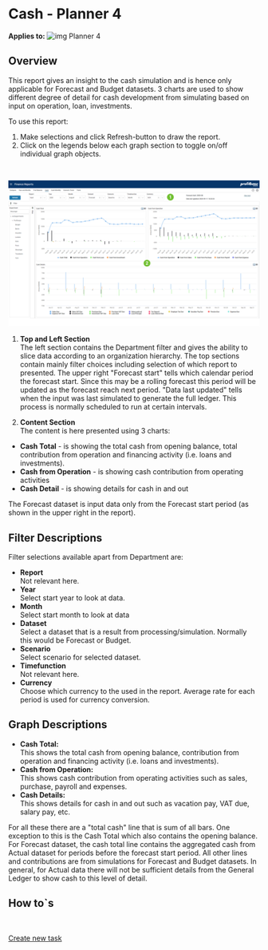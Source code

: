# Cash - Planner 4

**Applies to:** ![img](https://profitbasedocs.blob.core.windows.net/icons/yes-icon.png) Planner 4

## Overview
This report gives an insight to the cash simulation and is hence only applicable for Forecast and Budget datasets. 3 charts are used to show different degree of detail for cash development from simulating based on input on operation, loan, investments.

To use this report:

1. Make selections and click Refresh-button to draw the report.
1. Click on the legends below each graph section to toggle on/off individual graph objects.
<br/>

![](../img/finance-reports-cash.jpg)

1. **Top and Left Section** <br/>
The left section contains the Department filter and gives the ability to slice data according to an organization hierarchy.
The top sections contain mainly filter choices including selection of which report to presented.
The upper right "Forecast start" tells which calendar period the forecast start. Since this may be a rolling forecast this period will be updated as the forecast reach next period. "Data last updated" tells when the input was last simulated to generate the full ledger. This process is normally scheduled to run at certain intervals.

2. **Content Section** <br/>
The content is here presented using 3 charts:

+ **Cash Total** - is showing the total cash from opening balance, total contribution from operation and financing activity (i.e. loans and investments).
+ **Cash from Operation** - is showing cash contribution from operating activities
+ **Cash Detail** - is showing details for cash in and out

The Forecast dataset is input data only from the Forecast start period (as shown in the upper right in the report).

## Filter Descriptions
Filter selections available apart from Department are:

- **Report**<br/>Not relevant here.
- **Year**<br/>Select start year to look at data.
- **Month**<br/>Select start month to look at data
- **Dataset**<br/>Select a dataset that is a result from processing/simulation. Normally this would be Forecast or Budget.
- **Scenario**<br/>Select scenario for selected dataset.
- **Timefunction**<br/>Not relevant here.
- **Currency**<br/>Choose which currency to the used in the report. Average rate for each period is used for currency conversion.

## Graph Descriptions

- **Cash Total:**<br/>
This shows the total cash from opening balance, contribution from operation and financing activity (i.e. loans and investments).
- **Cash from Operation:**<br/>
This shows cash contribution from operating activities such as sales, purchase, payroll and expenses.
- **Cash Details:**<br/>
This shows details for cash in and out such as vacation pay, VAT due, salary pay, etc.

For all these there are a "total cash" line that is sum of all bars. One exception to this is the Cash Total which also contains the opening balance. For Forecast dataset, the cash total line contains the aggregated cash from Actual dataset for periods before the forecast start period. All other lines and contributions are from simulations for Forecast and Budget datasets. In general, for Actual data there will not be sufficient details from the General Ledger to show cash to this level of detail.

## How to`s

<br/>

[Create new task](../../../process-and-tasks/tasks/create-edit-task.md)<br/>
